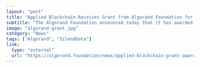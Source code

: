 ```yaml
---
layout: "post"
title: "Applied Blockchain Receives Grant from Algorand Foundation for SILENTDATA Integration"
subtitle: "The Algorand Foundation announced today that it has awarded software-development company Applied Blockchain a grant for the integration of its award-winning SILENTDATA platform with the Algorand blockchain, enabling users to present privacy-preservi…"
image: "algorand-grant.jpg"
category: "News"
tags: ["Algorand", "SilendData"]
link:
  type: "external"
  url: "https://algorand.foundation/news/applied-blockchain-grant-award"
---
```

